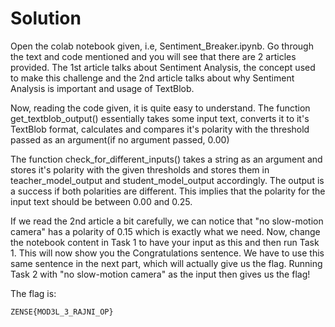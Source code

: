 # Solution

Open the colab notebook given, i.e, Sentiment_Breaker.ipynb. Go through the text and code mentioned and you will see that there are 2 articles provided. The 1st article talks about Sentiment Analysis, the concept used to make this challenge and the 2nd article talks about why Sentiment Analysis is important and usage of TextBlob.
<br />

Now, reading the code given, it is quite easy to understand. The function get_textblob_output() essentially takes some input text, converts it to it's TextBlob format, calculates and compares it's polarity with the threshold passed as an argument(if no argument passed, 0.00)
<br />

The function check_for_different_inputs() takes a string as an argument and stores it's polarity with the given thresholds and stores them in teacher_model_output and student_model_output accordingly. The output is a success if both polarities are different. This implies that the polarity for the input text should be between 0.00 and 0.25.
<br />

If we read the 2nd article a bit carefully, we can notice that "no slow-motion camera" has a polarity of 0.15 which is exactly what we need. Now, change the notebook content in Task 1 to have your input as this and then run Task 1. This will now show you the Congratulations sentence. We have to use this same sentence in the next part, which will actually give us the flag. Running Task 2 with "no slow-motion camera" as the input then gives us the flag!
<br />

The flag is:
```
ZENSE{MOD3L_3_RAJNI_OP}
```